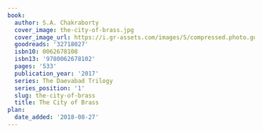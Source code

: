 ```yaml
---
book:
  author: S.A. Chakraborty
  cover_image: the-city-of-brass.jpg
  cover_image_url: https://i.gr-assets.com/images/S/compressed.photo.goodreads.com/books/1491417547l/32718027._SX98_.jpg
  goodreads: '32718027'
  isbn10: 0062678108
  isbn13: '9780062678102'
  pages: '533'
  publication_year: '2017'
  series: The Daevabad Trilogy
  series_position: '1'
  slug: the-city-of-brass
  title: The City of Brass
plan:
  date_added: '2018-08-27'
---
```

